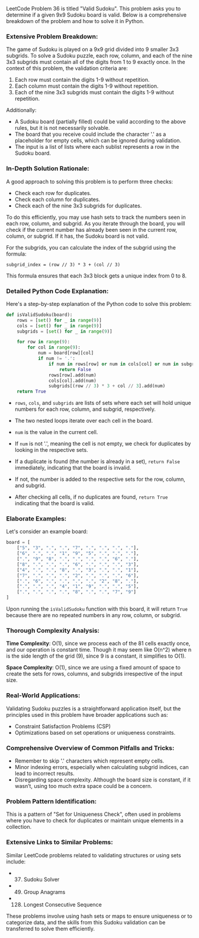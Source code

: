 LeetCode Problem 36 is titled "Valid Sudoku". This problem asks you to determine if a given 9x9 Sudoku board is valid. Below is a comprehensive breakdown of the problem and how to solve it in Python.

### Extensive Problem Breakdown:

The game of Sudoku is played on a 9x9 grid divided into 9 smaller 3x3 subgrids. To solve a Sudoku puzzle, each row, column, and each of the nine 3x3 subgrids must contain all of the digits from 1 to 9 exactly once. In the context of this problem, the validation criteria are:

1. Each row must contain the digits 1-9 without repetition.
2. Each column must contain the digits 1-9 without repetition.
3. Each of the nine 3x3 subgrids must contain the digits 1-9 without repetition.

Additionally:
- A Sudoku board (partially filled) could be valid according to the above rules, but it is not necessarily solvable.
- The board that you receive could include the character '.' as a placeholder for empty cells, which can be ignored during validation.
- The input is a list of lists where each sublist represents a row in the Sudoku board.

### In-Depth Solution Rationale:

A good approach to solving this problem is to perform three checks:
- Check each row for duplicates.
- Check each column for duplicates.
- Check each of the nine 3x3 subgrids for duplicates.

To do this efficiently, you may use hash sets to track the numbers seen in each row, column, and subgrid. As you iterate through the board, you will check if the current number has already been seen in the current row, column, or subgrid. If it has, the Sudoku board is not valid.

For the subgrids, you can calculate the index of the subgrid using the formula:
```
subgrid_index = (row // 3) * 3 + (col // 3)
```
This formula ensures that each 3x3 block gets a unique index from 0 to 8.

### Detailed Python Code Explanation:

Here's a step-by-step explanation of the Python code to solve this problem:

```python
def isValidSudoku(board):
    rows = [set() for _ in range(9)]
    cols = [set() for _ in range(9)]
    subgrids = [set() for _ in range(9)]

    for row in range(9):
        for col in range(9):
            num = board[row][col]
            if num != '.':
                if num in rows[row] or num in cols[col] or num in subgrids[(row // 3) * 3 + col // 3]:
                    return False
                rows[row].add(num)
                cols[col].add(num)
                subgrids[(row // 3) * 3 + col // 3].add(num)
    return True
```

- `rows`, `cols`, and `subgrids` are lists of sets where each set will hold unique numbers for each row, column, and subgrid, respectively.

- The two nested loops iterate over each cell in the board.

- `num` is the value in the current cell.

- If `num` is not '.', meaning the cell is not empty, we check for duplicates by looking in the respective sets.

- If a duplicate is found (the number is already in a set), `return False` immediately, indicating that the board is invalid.

- If not, the number is added to the respective sets for the row, column, and subgrid.

- After checking all cells, if no duplicates are found, `return True` indicating that the board is valid.

### Elaborate Examples:

Let's consider an example board:

```python
board = [
    ["5", "3", ".", ".", "7", ".", ".", ".", "."],
    ["6", ".", ".", "1", "9", "5", ".", ".", "."],
    [".", "9", "8", ".", ".", ".", ".", "6", "."],
    ["8", ".", ".", ".", "6", ".", ".", ".", "3"],
    ["4", ".", ".", "8", ".", "3", ".", ".", "1"],
    ["7", ".", ".", ".", "2", ".", ".", ".", "6"],
    [".", "6", ".", ".", ".", ".", "2", "8", "."],
    [".", ".", ".", "4", "1", "9", ".", ".", "5"],
    [".", ".", ".", ".", "8", ".", ".", "7", "9"]
]
```

Upon running the `isValidSudoku` function with this board, it will return `True` because there are no repeated numbers in any row, column, or subgrid.

### Thorough Complexity Analysis:

**Time Complexity**: O(1), since we process each of the 81 cells exactly once, and our operation is constant time. Though it may seem like O(n^2) where n is the side length of the grid (9), since 9 is a constant, it simplifies to O(1).

**Space Complexity**: O(1), since we are using a fixed amount of space to create the sets for rows, columns, and subgrids irrespective of the input size.

### Real-World Applications:

Validating Sudoku puzzles is a straightforward application itself, but the principles used in this problem have broader applications such as:
- Constraint Satisfaction Problems (CSP)
- Optimizations based on set operations or uniqueness constraints.

### Comprehensive Overview of Common Pitfalls and Tricks:

- Remember to skip '.' characters which represent empty cells.
- Minor indexing errors, especially when calculating subgrid indices, can lead to incorrect results.
- Disregarding space complexity. Although the board size is constant, if it wasn’t, using too much extra space could be a concern.

### Problem Pattern Identification:

This is a pattern of "Set for Uniqueness Check", often used in problems where you have to check for duplicates or maintain unique elements in a collection.

### Extensive Links to Similar Problems:

Similar LeetCode problems related to validating structures or using sets include:

- 37. Sudoku Solver
- 49. Group Anagrams
- 128. Longest Consecutive Sequence

These problems involve using hash sets or maps to ensure uniqueness or to categorize data, and the skills from this Sudoku validation can be transferred to solve them efficiently.